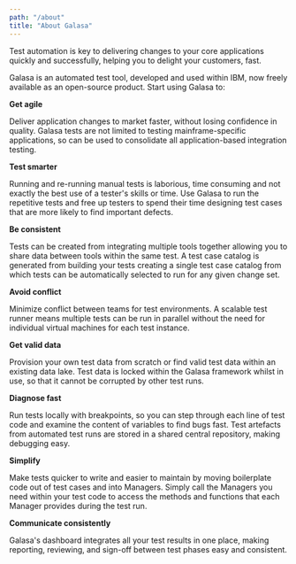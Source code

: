 ```yaml
---
path: "/about"
title: "About Galasa"
---
```



Test automation is key to delivering changes to your core applications quickly and successfully, helping you to delight your customers, fast.

Galasa is an automated test tool, developed and used within IBM, now freely available as an open-source product. Start using Galasa to:

<p><b>Get agile</b></p>
<p>Deliver application changes to market faster, without losing confidence in quality. Galasa tests are not limited to testing mainframe-specific applications, so can be used to consolidate all application-based integration testing.</p>
<p><b>Test smarter</b></p>
<p>Running and re-running manual tests is laborious, time consuming and not exactly the best use of a tester's skills or time. Use Galasa to run the repetitive tests and free up testers to spend their time designing test cases that are more likely to find important defects.</p>
<p><b>Be consistent</b></p>
<p>Tests can be created from integrating multiple tools together allowing you to share data between tools within the same test. A test case catalog is generated from building your tests creating a single test case catalog from which tests can be automatically selected to run for any given change set.</p>
<p><b>Avoid conflict</b></p>
<p>Minimize conflict between teams for test environments. A scalable test runner means multiple tests can be run in parallel without the need for individual virtual machines for each test instance. </p>
<p><b>Get valid data</b></p>
<p>Provision your own test data from scratch or find valid test data within an existing data lake. Test data is locked within the Galasa framework whilst in use, so that it cannot be corrupted by other test runs.</p>
<p><b>Diagnose fast</b></p>
<p>Run tests locally with breakpoints, so you can step through each line of test code and examine the content of variables to find bugs fast. Test artefacts from automated test runs are stored in a shared central repository, making debugging easy. </p>
<p><b>Simplify</b></p>
<p>Make tests quicker to write and easier to maintain by moving boilerplate code out of test cases and into Managers. Simply call the Managers you need within your test code to access the methods and functions that each Manager provides during the test run.</p>
<p><b>Communicate consistently</b></p>
<p>Galasa's dashboard integrates all your test results in one place, making reporting, reviewing, and sign-off between test phases easy and consistent.</p>
